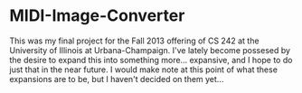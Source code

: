 # MIDI-Image-Converter

This was my final project for the Fall 2013 offering of CS 242 at the University of Illinois at Urbana-Champaign. I've lately become possesed by the desire to expand this into something more... expansive, and I hope to do just that in the near future. I would make note at this point of what these expansions are to be, but I haven't decided on them yet...
